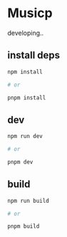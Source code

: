 # Musicp

developing..

## install deps

```bash
npm install

# or

pnpm install
```

## dev

```bash
npm run dev

# or

pnpm dev
```

## build

```bash
npm run build

# or

pnpm build
```
